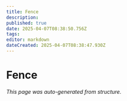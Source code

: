 ```yaml
---
title: Fence
description: 
published: true
date: 2025-04-07T08:38:50.756Z
tags: 
editor: markdown
dateCreated: 2025-04-07T08:38:47.930Z
---
```


# Fence

*This page was auto-generated from structure.*